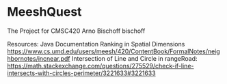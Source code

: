 # MeeshQuest
The Project for CMSC420
Arno Bischoff
bischoff

Resources:
Java Documentation
Ranking in Spatial Dimensions https://www.cs.umd.edu/users/meesh/420/ContentBook/FormalNotes/neighbornotes/incnear.pdf
Intersection of Line and Circle in rangeRoad:
https://math.stackexchange.com/questions/275529/check-if-line-intersects-with-circles-perimeter/3221633#3221633